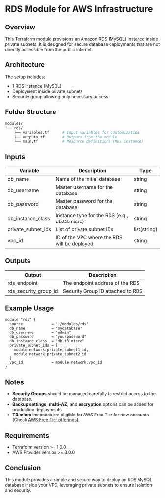 # RDS Module for AWS Infrastructure

## Overview
This Terraform module provisions an Amazon RDS (MySQL) instance inside private subnets. It is designed for secure database deployments that are not directly accessible from the public internet.

## Architecture
The setup includes:
- 1 RDS instance (MySQL)
- Deployment inside private subnets
- Security group allowing only necessary access

## Folder Structure
```bash
modules/
└── rds/
    ├── variables.tf      # Input variables for customization
    ├── outputs.tf        # Outputs from the module
    └── main.tf           # Resource definitions (RDS instance)
```

## Inputs

| Variable            | Description                                 | Type          |
|---------------------|---------------------------------------------|---------------|
| db_name             | Name of the initial database               | string        |
| db_username         | Master username for the database           | string        |
| db_password         | Master password for the database           | string        |
| db_instance_class   | Instance type for the RDS (e.g., db.t3.micro) | string      |
| private_subnet_ids  | List of private subnet IDs                 | list(string)  |
| vpc_id              | ID of the VPC where the RDS will be deployed | string      |

## Outputs

| Output               | Description                     |
|----------------------|---------------------------------|
| rds_endpoint         | The endpoint address of the RDS |
| rds_security_group_id| Security Group ID attached to RDS |

## Example Usage
```hcl
module "rds" {
  source             = "./modules/rds"
  db_name            = "mydatabase"
  db_username        = "admin"
  db_password        = "yourpassword"
  db_instance_class  = "db.t3.micro"
  private_subnet_ids = [
    module.network.private_subnet1_id,
    module.network.private_subnet2_id
  ]
  vpc_id             = module.network.vpc_id
}
```

## Notes
- **Security Groups** should be managed carefully to restrict access to the database.
- **Backup settings**, **multi-AZ**, and **encryption** options can be added for production deployments.
- **T3.micro** instances are eligible for AWS Free Tier for new accounts (Check [AWS Free Tier offerings](https://aws.amazon.com/free/)).

## Requirements
- Terraform version >= 1.0.0
- AWS Provider version >= 3.0.0

## Conclusion
This module provides a simple and secure way to deploy an RDS MySQL database inside your VPC, leveraging private subnets to ensure isolation and security.


